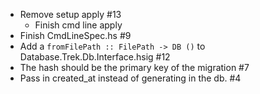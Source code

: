 - Remove setup apply #13
  - Finish cmd line apply
- Finish CmdLineSpec.hs #9
- Add a `fromFilePath :: FilePath -> DB ()` to Database.Trek.Db.Interface.hsig #12
- The hash should be the primary key of the migration #7
- Pass in created_at instead of generating in the db. #4
